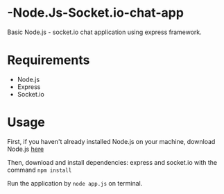 -Node.Js-Socket.io-chat-app
===========================

Basic Node.js - socket.io chat application using express framework. 

Requirements
============

* Node.js
* Express
* Socket.io

Usage
======

First, if you haven't already installed Node.js on your machine, download Node.js [here](http://nodejs.org/download/)

Then, download and install dependencies: express and socket.io with the command `npm install`

Run the application by `node app.js`  on terminal. 





